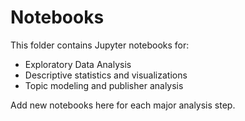 # Notebooks

This folder contains Jupyter notebooks for:
- Exploratory Data Analysis
- Descriptive statistics and visualizations
- Topic modeling and publisher analysis

Add new notebooks here for each major analysis step.